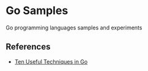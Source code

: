 # Go Samples

Go programming languages samples and experiments

## References

- [Ten Useful Techniques in Go](http://arslan.io/ten-useful-techniques-in-go)


